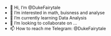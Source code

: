 - 👋 Hi, I’m @DukeFairytale
- 👀 I’m interested in math, buisness and analyse
- 🌱 I’m currently learning Data Analysis
- 💞️ I’m looking to collaborate on ...
- 📫 How to reach me Telegram: @DukeFairytale

<!---
DukeFairytale/DukeFairytale is a ✨ special ✨ repository because its `README.md` (this file) appears on your GitHub profile.
You can click the Preview link to take a look at your changes.
--->
